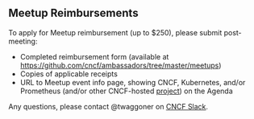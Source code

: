 ## Meetup Reimbursements
To apply for Meetup reimbursement (up to $250), please submit post-meeting: 

- Completed reimbursement form (available at https://github.com/cncf/ambassadors/tree/master/meetups) 
- Copies of applicable receipts 
- URL to Meetup event info page, showing CNCF, Kubernetes, and/or Prometheus (and/or other CNCF-hosted [project](https://www.cncf.io/projects/)) on the Agenda 

Any questions, please contact @twaggoner on [CNCF Slack](https://cloud-native.slack.com/messages/ambassadors/).
